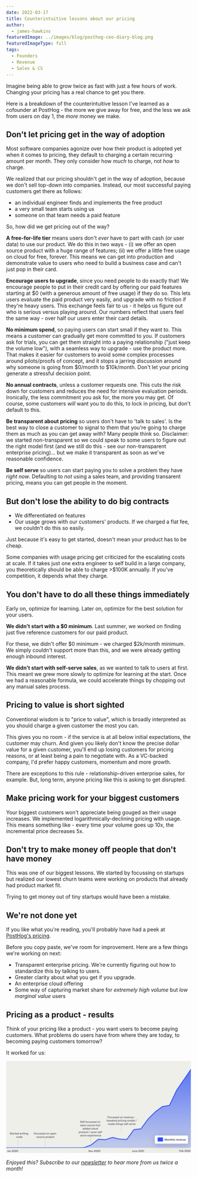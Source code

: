 ```yaml
---
date: 2022-03-17
title: Counterintuitive lessons about our pricing
author:
  - james-hawkins
featuredImage: ../images/blog/posthog-ceo-diary-blog.png
featuredImageType: full
tags:
  - Founders
  - Revenue
  - Sales & CS
---
```


Imagine being able to grow twice as fast with just a few hours of work. Changing your pricing has a real chance to get you there. 

Here is a breakdown of the counterintuitive lesson I've learned as a cofounder at PostHog - the more we give away for free, and the less we ask from users on day 1, the _more_ money we make.

## Don't let pricing get in the way of adoption

Most software companies agonize over how their product is adopted yet when it comes to pricing, they default to charging a certain recurring amount per month. They only consider how _much_ to charge, not _how_ to charge.

We realized that our pricing shouldn't get in the way of adoption, because we don't sell top-down into companies. Instead, our most successful paying customers get there as follows:

* an individual engineer finds and implements the free product
* a very small team starts using us
* someone on that team needs a paid feature

So, how did we get pricing out of the way?

**A free-for-life tier** means users don't _ever_ have to part with cash (or user data) to use our product. We do this in two ways - (i) we offer an open source product with a huge range of features; (ii) we offer a little free usage on cloud for free, forever. This means we can get into production and demonstrate value to users who need to build a business case and can't just pop in their card.

**Encourage users to upgrade**, since you need people to do exactly that! We encourage people to put in their credit card by offering our paid features starting at $0 (with a generous amount of free usage) if they do so. This lets users evaluate the paid product very easily, and upgrade with no friction if they're heavy users. This exchange feels fair to us - it helps us figure out who is serious versus playing around. Our numbers reflect that users feel the same way - over half our users enter their card details.

**No minimum spend**, so paying users can start small if they want to. This means a customer can gradually get more committed to you. If customers ask for trials, you can get them straight into a paying relationship ("just keep the volume low"), with a seamless way to upgrade - use the product more. That makes it easier for customers to avoid some complex processes around pilots/proofs of concept, and it stops a jarring discussion around why someone is going from $0/month to $10k/month. Don't let your pricing generate a stressful decision point.

**No annual contracts**, unless a customer requests one. This cuts the risk down for customers and reduces the need for intensive evaluation periods. Ironically, the less commitment you ask for, the more you may get. Of course, some customers _will_ want you to do this, to lock in pricing, but don't default to this.

**Be transparent about pricing** so users don't have to 'talk to sales'. Is the best way to close a customer to signal to them that you're going to charge them as much as you can get away with? Many people think so. Disclaimer: we started non-transparent so we could speak to some users to figure out the right model first (and we still do this - see our non-transparent enterprise pricing)... but we make it transparent as soon as we've reasonable confidence.

**Be self serve** so users can start paying you to solve a problem they have _right now_. Defaulting to _not_ using a sales team, and providing transarent pricing, means you can get people in the moment.

## But don't lose the ability to do big contracts

* We differentiated on features
* Our usage grows with our customers' products. If we charged a flat fee, we couldn't do this so easily.

Just because it's easy to get started, doesn't mean your product has to be cheap.

Some companies with usage pricing get criticized for the escalating costs at scale. If it takes just one extra engineer to self build in a large company, you theoretically should be able to charge >$100K annually. If you've competition, it depends what they charge. 

## You don't have to do all these things immediately

Early on, optimize for learning. Later on, optimize for the best solution for your users.

**We didn't start with a $0 minimum**. Last summer, we worked on finding just five reference customers for our paid product.

For these, we didn't offer $0 minimum - we charged $2k/month minimum. We simply couldn't support more than this, and we were already getting enough inbound interest.

**We didn't start with self-serve sales**, as we wanted to talk to users at first. This meant we grew more slowly to optimize for learning at the start. Once we had a reasonable formula, we could accelerate things by chopping out any manual sales process.

## Pricing to value is short sighted

Conventional wisdom is to "price to value", which is broadly interpreted as you should charge a given customer the most you can.

This gives you no room - if the service is at all below initial expectations, the customer may churn. And given you likely don't know the precise dollar value for a given customer, you'll end up losing customers for pricing reasons, or at least being a pain to negotiate with. As a VC-backed company, I'd prefer happy customers, momentum and more growth.

There are exceptions to this rule - relationship-driven enterprise sales, for example. But, long term, anyone pricing like this is asking to get disrupted.

## Make pricing work for your biggest customers

Your biggest customers won't appreciate being gouged as their usage increases. We implemented logarithmically-declining pricing with usage. This means something like - every time your volume goes up 10x, the incremental price decreases 5x.

## Don't try to make money off people that don't have money

This was one of our biggest lessons. We started by focussing on startups but realized our lowest churn teams were working on products that already had product market fit.

Trying to get money out of tiny startups would have been a mistake.

## We're not done yet

If you like what you're reading, you'll probably have had a peek at [PostHog's pricing](../pricing).

Before you copy paste, we've room for improvement. Here are a few things we're working on next:

* Transparent enterprise pricing. We're currently figuring out how to standardize this by talking to users.
* Greater clarity about what you get if you upgrade.
* An enterprise cloud offering
* Some way of capturing market share for _extremely high volume_ but _low marginal value_ users

## Pricing as a product - results

Think of your pricing like a product - you want users to become paying customers. What problems do users have from where they are today, to becoming paying customers tomorrow?

It worked for us:

![PostHog's revenue going sharply up and to the right](../images/blog/pricing-lesson/revenue-pricing.png)

_Enjoyed this? Subscribe to our [newsletter](https://newsletter.posthog.com/subscribe) to hear more from us twice a month!_


